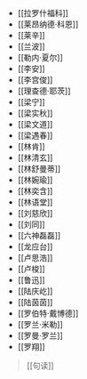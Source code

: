 - [[拉罗什福科]]
- [[莱昂纳德·科恩]]
- [[莱辛]]
- [[兰波]]
- [[勒内·夏尔]]
- [[李安]]
- [[李宫俊]]
- [[理查德·耶茨]]
- [[梁宁]]
- [[梁实秋]]
- [[梁文道]]
- [[梁遇春]]
- [[林肯]]
- [[林清玄]]
- [[林舒曼蒂]]
- [[林婉瑜]]
- [[林奕含]]
- [[林语堂]]
- [[刘慈欣]]
- [[刘同]]
- [[六神磊磊]]
- [[龙应台]]
- [[卢思浩]]
- [[卢梭]]
- [[鲁迅]]
- [[陆庆屹]]
- [[陆茵茵]]
- [[罗伯特·戴博德]]
- [[罗兰·米勒]]
- [[罗曼·罗兰]]
- [[罗翔]]

>[[句读]]